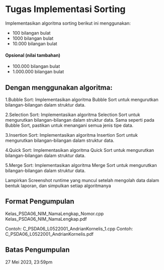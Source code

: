 # Tugas Implementasi Sorting

Implementasikan algoritma sorting berikut ini menggunakan:
- 100 bilangan bulat
-  1000 bilangan bulat
-   10.000 bilangan bulat

#### Opsional (nilai tambahan)
- 100.000 bilangan bulat
- 1.000.000 bilangan bulat

## Dengan menggunakan algoritma:

1.Bubble Sort: Implementasikan algoritma Bubble Sort untuk mengurutkan bilangan-bilangan dalam struktur data.

2.Selection Sort: Implementasikan algoritma Selection Sort untuk mengurutkan bilangan-bilangan dalam struktur data. Sama seperti pada Bubble Sort, pastikan untuk menangani semua jenis tipe data.

3.Insertion Sort: Implementasikan algoritma Insertion Sort untuk mengurutkan bilangan-bilangan dalam struktur data. 

4.Quick Sort: Implementasikan algoritma Quick Sort untuk mengurutkan bilangan-bilangan dalam struktur data.

5.Merge Sort: Implementasikan algoritma Merge Sort untuk mengurutkan bilangan-bilangan dalam struktur data. 

Lampirkan Screenshot runtime yang muncul setelah mengolah data dalam bentuk laporan, dan simpulkan setiap algoritmanya

## Format Pengumpulan
Kelas_PSDA06_NIM_NamaLengkap_Nomor.cpp
Kelas_PSDA06_NIM_NamaLengkap.pdf

Contoh: C_PSDA06_L0522001_AndrianKornelis_1.cpp
Contoh: C_PSDA06_L0522001_AndrianKornelis.pdf

## Batas Pengumpulan
27 Mei 2023, 23:59pm
